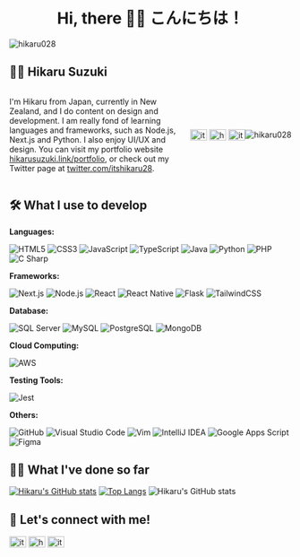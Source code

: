 <div align="center">
  <h1>Hi, there 🙋‍♂️ こんにちは！</h1>
</div>
<img src="https://i.pinimg.com/originals/23/bd/01/23bd0157d8aaa3885bdd4273e8a91178.gif" alt="hikaru028" style="max-width: 100%;" />

## 💁‍♂️ Hikaru Suzuki
<div style="display: flex; align-items: center;">
  <div style="flex: 3; padding-right: 20px;">
    <p align="left">I'm Hikaru from Japan, currently in New Zealand, and I do content on design and development. I am really fond of learning languages and frameworks, such as Node.js, Next.js and Python. I also enjoy UI/UX and design. You can visit my portfolio website <a href="https://hikarusuzuki.link/portfolio">hikarusuzuki.link/portfolio</a>, or check out my Twitter page at <a href="https://twitter.com/itshikaru28">twitter.com/itshikaru28</a>.</p>
  </div>
  <p align="left">
<a href="https://twitter.com/itshikaru28" target="blank"><img align="center" src="https://raw.githubusercontent.com/rahuldkjain/github-profile-readme-generator/master/src/images/icons/Social/twitter.svg" alt="itshikaru28" height="20" width="30" /></a>
<a href="https://linkedin.com/in/hsuzuki28" target="blank"><img align="center" src="https://raw.githubusercontent.com/rahuldkjain/github-profile-readme-generator/master/src/images/icons/Social/linked-in-alt.svg" alt="hsuzuki28" height="20" width="30" /></a>
<a href="https://instagram.com/itshikaru28" target="blank"><img align="center" src="https://raw.githubusercontent.com/rahuldkjain/github-profile-readme-generator/master/src/images/icons/Social/instagram.svg" alt="itshikaru28" height="20" width="30" /></a>
</p>
  <div align="center">
    <img src="https://i.pinimg.com/originals/59/30/74/593074c302700c41ae6fdfeca3d51563.gif" alt="hikaru028" style="max-width: 100%;" />
  </div>
</div>

## 🛠️ What I use to develop
**Languages:**
<p align="left">
  <img alt="HTML5" src="https://img.shields.io/badge/HTML5-E34F26?logo=html5&logoColor=white&style=flat" />
  <img alt="CSS3" src="https://img.shields.io/badge/CSS3-1572B6?logo=css3&logoColor=white&style=flat" />
  <img alt="JavaScript" src="https://img.shields.io/badge/JavaScript-F7DF1E?logo=javascript&logoColor=white&style=flat" />
  <img alt="TypeScript" src="https://img.shields.io/badge/TypeScript-3178C6?logo=typescript&logoColor=white&style=flat" />
  <img alt="Java" src="https://img.shields.io/badge/Java-007396?logo=java&logoColor=white&style=flat" />
  <img alt="Python" src="https://img.shields.io/badge/Python-3776AB?logo=python&logoColor=white&style=flat" />
  <img alt="PHP" src="https://img.shields.io/badge/PHP-777BB4?logo=php&logoColor=white&style=flat" />
  <img alt="C Sharp" src="https://img.shields.io/badge/C%23-239120?logo=c-sharp&logoColor=white&style=flat" />
</p>

**Frameworks:**
<p align="left">
  <img alt="Next.js" src="https://img.shields.io/badge/Next.js-000000?logo=next.js&logoColor=white&style=flat" />
  <img alt="Node.js" src="https://img.shields.io/badge/Node.js-339933?logo=node.js&logoColor=white&style=flat" />
  <img alt="React" src="https://img.shields.io/badge/React-61DAFB?logo=react&logoColor=white&style=flat" />
  <img alt="React Native" src="https://img.shields.io/badge/React%20Native-61DAFB?logo=react&logoColor=white&style=flat" />
  <img alt="Flask" src="https://img.shields.io/badge/Flask-000000?logo=flask&logoColor=white&style=flat" />
  <img alt="TailwindCSS" src="https://img.shields.io/badge/TailwindCSS-38B2AC?logo=tailwind-css&logoColor=white&style=flat" />
</p>

**Database:**
<p align="left">
  <img alt="SQL Server" src="https://img.shields.io/badge/SQL%20Server-CC2927?logo=microsoft-sql-server&logoColor=white&style=flat" />
  <img alt="MySQL" src="https://img.shields.io/badge/MySQL-4479A1?logo=mysql&logoColor=white&style=flat" />
  <img alt="PostgreSQL" src="https://img.shields.io/badge/PostgreSQL-336791?logo=postgresql&logoColor=white&style=flat" />
  <img alt="MongoDB" src="https://img.shields.io/badge/MongoDB-47A248?logo=mongodb&logoColor=white&style=flat" />
</p>

**Cloud Computing:**
<p align="left">
  <img alt="AWS" src="https://img.shields.io/badge/AWS-232F3E?logo=amazon-aws&logoColor=white&style=flat" />
</p>

**Testing Tools:**
<p align="left">
  <img alt="Jest" src="https://img.shields.io/badge/Jest-C21325?logo=jest&logoColor=white&style=flat" />
</p>

**Others:**
<p align="left">
  <img alt="GitHub" src="https://img.shields.io/badge/GitHub-181717?logo=github&logoColor=white&style=flat" />
  <img alt="Visual Studio Code" src="https://img.shields.io/badge/Visual%20Studio%20Code-007ACC?logo=visual-studio-code&logoColor=white&style=flat" />
  <img alt="Vim" src="https://img.shields.io/badge/Vim-019733?logo=vim&logoColor=white&style=flat" />
  <img alt="IntelliJ IDEA" src="https://img.shields.io/badge/IntelliJ%20IDEA-000000?logo=intellij-idea&logoColor=white&style=flat" />
  <img alt="Google Apps Script" src="https://img.shields.io/badge/Google%20Apps%20Script-4285F4?logo=google&logoColor=white&style=flat" />
  <img alt="Figma" src="https://img.shields.io/badge/Figma-F24E1E?logo=figma&logoColor=white&style=flat" />
</p>

## 👨‍💻 What I've done so far

[![Hikaru's GitHub stats](https://github-readme-stats.vercel.app/api?username=hikaru028&theme=tokyonight)](https://github.com/anuraghazra/github-readme-stats)
[![Top Langs](https://github-readme-stats.vercel.app/api/top-langs/?username=hikaru028&theme=tokyonight&layout=donut)](https://github.com/anuraghazra/github-readme-stats)
![Hikaru's GitHub stats](https://github-readme-stats.vercel.app/api?username=hikaru028&show_icons=true&theme=tokyonight)

## 🙌 Let's connect with me!
<p align="left">
<a href="https://twitter.com/itshikaru28" target="blank"><img align="center" src="https://raw.githubusercontent.com/rahuldkjain/github-profile-readme-generator/master/src/images/icons/Social/twitter.svg" alt="itshikaru28" height="20" width="30" /></a>
<a href="https://linkedin.com/in/hsuzuki28" target="blank"><img align="center" src="https://raw.githubusercontent.com/rahuldkjain/github-profile-readme-generator/master/src/images/icons/Social/linked-in-alt.svg" alt="hsuzuki28" height="20" width="30" /></a>
<a href="https://instagram.com/itshikaru28" target="blank"><img align="center" src="https://raw.githubusercontent.com/rahuldkjain/github-profile-readme-generator/master/src/images/icons/Social/instagram.svg" alt="itshikaru28" height="20" width="30" /></a>
</p>
